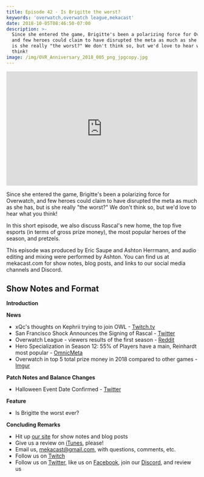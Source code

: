 ```yaml
---
title: Episode 42 - Is Brigitte the worst?
keywords: 'overwatch,overwatch league,mekacast'
date: 2018-10-05T08:46:50-07:00
description: >-
  Since she entered the game, Brigitte's been a polarizing force for Overwatch,
  and few heroes could claim to have disrupted the meta as much as she has, but
  is she really "the worst?" We don't think so, but we'd love to hear what you
  think!
image: /img/OVR_Anniversary_2018_005_png_jpgcopy.jpg
---
```

<iframe width="100%" height="300" scrolling="no" frameborder="no" allow="autoplay" src="https://w.soundcloud.com/player/?url=https%3A//api.soundcloud.com/tracks/510175230&color=%238992b9&auto_play=false&hide_related=false&show_comments=true&show_user=true&show_reposts=false&show_teaser=true&visual=true"></iframe>

Since she entered the game, Brigitte's been a polarizing force for Overwatch, and few heroes could claim to have disrupted the meta as much as she has, but is she really "the worst?" We don't think so, but we'd love to hear what you think!

In this short episode, we also discuss Rascal's new home, the top five esports (in terms of gross prize money), the most popular heroes of the season, and pretzels.

This episode was produced by Eric Saupe and Ashton Herrmann, and audio editing and mixing were performed by Ashton. You can find us at mekacast.com for show notes, blog posts, and links to our social media channels and Discord.

## Show Notes and Format

**Introduction**

**News**

 - xQc's thoughts on Kephrii trying to join OWL - [Twitch.tv](https://clips.twitch.tv/IronicSweetBatteryPraiseIt)
 - San Francisco Shock Announces the Signing of Rascal - [Twitter](https://twitter.com/sfshock/status/1044723388856463361?s=21)
 - Overwatch League - viewers results of the first season - [Reddit](https://www.reddit.com/r/Competitiveoverwatch/comments/9jef67/overwatch_league_viewers_results_of_the_first/)
 - Hero Specialization in Season 12: 55% of Players have a main, Reinhardt most popular - [OmnicMeta](http://www.omnicmeta.com/2018/09/hero-specialization-in-season-12.html)
 - Overwatch in top 5 total prize money in 2018 compared to other games - [Imgur](https://imgur.com/eeZMxkP)

**Patch Notes and Balance Changes**

 - Halloween Event Date Confirmed - [Twitter](https://twitter.com/PlayOverwatch/status/1046775631692816384)

**Feature**

 *  Is Brigitte the worst ever?

**Concluding Remarks**

 *  Hit up [our site](https://www.mekacast.com) for show notes and blog posts
 *  Give us a review on [iTunes](https://itunes.apple.com/us/podcast/mekacast-overwatch-esports-podcast/id1304572195?mt=2), please!
 *  Email us, <mekacast@gmail.com>, with questions, comments, etc.
 *  Follow us on [Twitch](https://twitch.tv/mekacast)
 *  Follow us on [Twitter](https://twitter.com/MEKAcast), like us on [Facebook](https://www.facebook.com/mekacast/), join our [Discord](https://discord.gg/VFG9Cug), and review us
